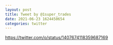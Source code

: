 ```yaml
--- 
layout: post 
title: Tweet by @1super_trades 
date: 2021-06-23 1624450654 
categories: twitter 
--- 
```

https://twitter.com/o/status/1407674118359687169